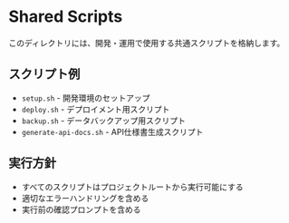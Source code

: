 # Shared Scripts

このディレクトリには、開発・運用で使用する共通スクリプトを格納します。

## スクリプト例

- `setup.sh` - 開発環境のセットアップ
- `deploy.sh` - デプロイメント用スクリプト
- `backup.sh` - データバックアップ用スクリプト
- `generate-api-docs.sh` - API仕様書生成スクリプト

## 実行方針

- すべてのスクリプトはプロジェクトルートから実行可能にする
- 適切なエラーハンドリングを含める
- 実行前の確認プロンプトを含める
